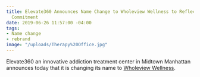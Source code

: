 ```yaml
---
title: Elevate360 Announces Name Change to Wholeview Wellness to Reflect Broader Healthcare
  Commitment
date: 2019-06-26 11:57:00 -04:00
tags:
- Name change
- rebrand
image: "/uploads/Therapy%20Office.jpg"
---
```


Elevate360 an innovative addiction treatment center in Midtown Manhattan announces today that it is changing its name to [Wholeview Wellness](https://www.prweb.com/releases/elevate360_announces_name_change_to_wholeview_wellness_to_reflect_broader_healthcare_commitment/prweb16356899.htm).
